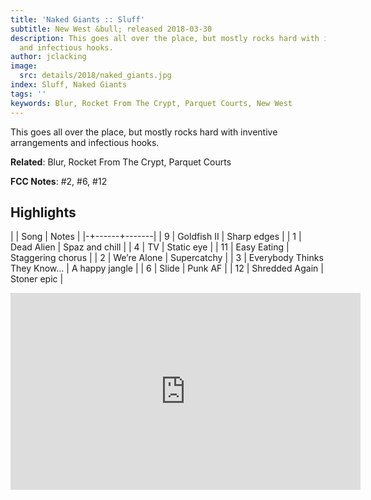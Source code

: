 ```yaml
---
title: 'Naked Giants :: Sluff'
subtitle: New West &bull; released 2018-03-30
description: This goes all over the place, but mostly rocks hard with inventive arrangements
  and infectious hooks.
author: jclacking
image:
  src: details/2018/naked_giants.jpg
index: Sluff, Naked Giants
tags: ''
keywords: Blur, Rocket From The Crypt, Parquet Courts, New West
---
```

This goes all over the place, but mostly rocks hard with inventive arrangements and infectious hooks.<!--more-->

**Related**: Blur, Rocket From The Crypt, Parquet Courts

**FCC Notes**: #2, #6, #12

## Highlights

| | Song | Notes |
|-+------+-------|
| 9 | Goldfish II | Sharp edges |
| 1 | Dead Alien | Spaz and chill |
| 4 | TV | Static eye |
| 11 | Easy Eating | Staggering chorus |
| 2 | We’re Alone | Supercatchy |
| 3 | Everybody Thinks They Know… | A happy jangle |
| 6 | Slide | Punk AF |
| 12 | Shredded Again | Stoner epic |

<div class="tlo-detail-video"><iframe width="560" height="315" src="https://www.youtube.com/embed/xwwmv7ygmB8" frameborder="0" allow="autoplay; encrypted-media" allowfullscreen></iframe></div>

